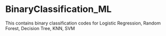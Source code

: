 # BinaryClassification_ML
This contains binary classification codes for Logistic Regression, Random Forest, Decision Tree, KNN, SVM  
